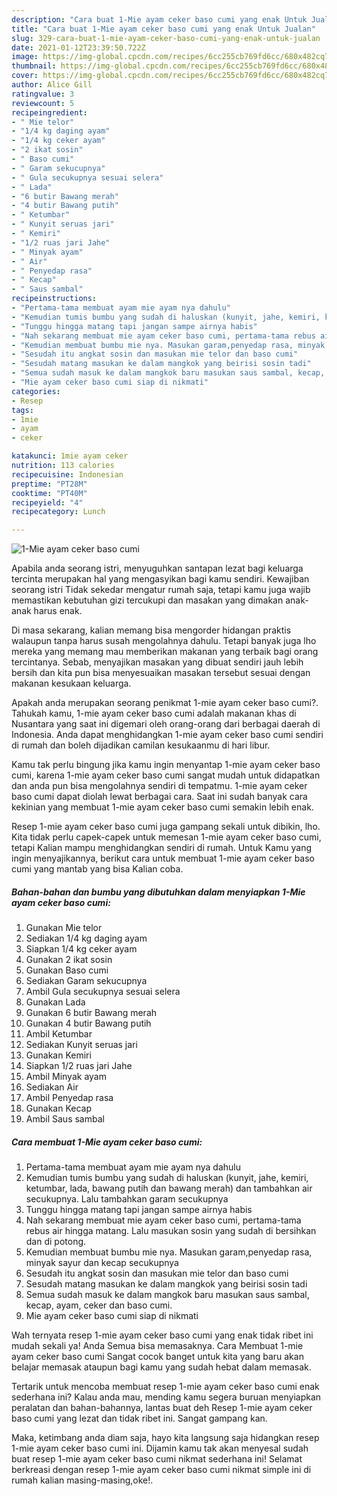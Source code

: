 ```yaml
---
description: "Cara buat 1-Mie ayam ceker baso cumi yang enak Untuk Jualan"
title: "Cara buat 1-Mie ayam ceker baso cumi yang enak Untuk Jualan"
slug: 329-cara-buat-1-mie-ayam-ceker-baso-cumi-yang-enak-untuk-jualan
date: 2021-01-12T23:39:50.722Z
image: https://img-global.cpcdn.com/recipes/6cc255cb769fd6cc/680x482cq70/1-mie-ayam-ceker-baso-cumi-foto-resep-utama.jpg
thumbnail: https://img-global.cpcdn.com/recipes/6cc255cb769fd6cc/680x482cq70/1-mie-ayam-ceker-baso-cumi-foto-resep-utama.jpg
cover: https://img-global.cpcdn.com/recipes/6cc255cb769fd6cc/680x482cq70/1-mie-ayam-ceker-baso-cumi-foto-resep-utama.jpg
author: Alice Gill
ratingvalue: 3
reviewcount: 5
recipeingredient:
- " Mie telor"
- "1/4 kg daging ayam"
- "1/4 kg ceker ayam"
- "2 ikat sosin"
- " Baso cumi"
- " Garam sekucupnya"
- " Gula secukupnya sesuai selera"
- " Lada"
- "6 butir Bawang merah"
- "4 butir Bawang putih"
- " Ketumbar"
- " Kunyit seruas jari"
- " Kemiri"
- "1/2 ruas jari Jahe"
- " Minyak ayam"
- " Air"
- " Penyedap rasa"
- " Kecap"
- " Saus sambal"
recipeinstructions:
- "Pertama-tama membuat ayam mie ayam nya dahulu"
- "Kemudian tumis bumbu yang sudah di haluskan (kunyit, jahe, kemiri, ketumbar, lada, bawang putih dan bawang merah) dan tambahkan air secukupnya. Lalu tambahkan garam secukupnya"
- "Tunggu hingga matang tapi jangan sampe airnya habis"
- "Nah sekarang membuat mie ayam ceker baso cumi, pertama-tama rebus air hingga matang. Lalu masukan sosin yang sudah di bersihkan dan di potong."
- "Kemudian membuat bumbu mie nya. Masukan garam,penyedap rasa, minyak sayur dan kecap secukupnya"
- "Sesudah itu angkat sosin dan masukan mie telor dan baso cumi"
- "Sesudah matang masukan ke dalam mangkok yang beirisi sosin tadi"
- "Semua sudah masuk ke dalam mangkok baru masukan saus sambal, kecap, ayam, ceker dan baso cumi."
- "Mie ayam ceker baso cumi siap di nikmati"
categories:
- Resep
tags:
- 1mie
- ayam
- ceker

katakunci: 1mie ayam ceker 
nutrition: 113 calories
recipecuisine: Indonesian
preptime: "PT28M"
cooktime: "PT40M"
recipeyield: "4"
recipecategory: Lunch

---
```



![1-Mie ayam ceker baso cumi](https://img-global.cpcdn.com/recipes/6cc255cb769fd6cc/680x482cq70/1-mie-ayam-ceker-baso-cumi-foto-resep-utama.jpg)

Apabila anda seorang istri, menyuguhkan santapan lezat bagi keluarga tercinta merupakan hal yang mengasyikan bagi kamu sendiri. Kewajiban seorang istri Tidak sekedar mengatur rumah saja, tetapi kamu juga wajib memastikan kebutuhan gizi tercukupi dan masakan yang dimakan anak-anak harus enak.

Di masa  sekarang, kalian memang bisa mengorder hidangan praktis walaupun tanpa harus susah mengolahnya dahulu. Tetapi banyak juga lho mereka yang memang mau memberikan makanan yang terbaik bagi orang tercintanya. Sebab, menyajikan masakan yang dibuat sendiri jauh lebih bersih dan kita pun bisa menyesuaikan masakan tersebut sesuai dengan makanan kesukaan keluarga. 



Apakah anda merupakan seorang penikmat 1-mie ayam ceker baso cumi?. Tahukah kamu, 1-mie ayam ceker baso cumi adalah makanan khas di Nusantara yang saat ini digemari oleh orang-orang dari berbagai daerah di Indonesia. Anda dapat menghidangkan 1-mie ayam ceker baso cumi sendiri di rumah dan boleh dijadikan camilan kesukaanmu di hari libur.

Kamu tak perlu bingung jika kamu ingin menyantap 1-mie ayam ceker baso cumi, karena 1-mie ayam ceker baso cumi sangat mudah untuk didapatkan dan anda pun bisa mengolahnya sendiri di tempatmu. 1-mie ayam ceker baso cumi dapat diolah lewat berbagai cara. Saat ini sudah banyak cara kekinian yang membuat 1-mie ayam ceker baso cumi semakin lebih enak.

Resep 1-mie ayam ceker baso cumi juga gampang sekali untuk dibikin, lho. Kita tidak perlu capek-capek untuk memesan 1-mie ayam ceker baso cumi, tetapi Kalian mampu menghidangkan sendiri di rumah. Untuk Kamu yang ingin menyajikannya, berikut cara untuk membuat 1-mie ayam ceker baso cumi yang mantab yang bisa Kalian coba.

<!--inarticleads1-->

##### Bahan-bahan dan bumbu yang dibutuhkan dalam menyiapkan 1-Mie ayam ceker baso cumi:

1. Gunakan  Mie telor
1. Sediakan 1/4 kg daging ayam
1. Siapkan 1/4 kg ceker ayam
1. Gunakan 2 ikat sosin
1. Gunakan  Baso cumi
1. Sediakan  Garam sekucupnya
1. Ambil  Gula secukupnya sesuai selera
1. Gunakan  Lada
1. Gunakan 6 butir Bawang merah
1. Gunakan 4 butir Bawang putih
1. Ambil  Ketumbar
1. Sediakan  Kunyit seruas jari
1. Gunakan  Kemiri
1. Siapkan 1/2 ruas jari Jahe
1. Ambil  Minyak ayam
1. Sediakan  Air
1. Ambil  Penyedap rasa
1. Gunakan  Kecap
1. Ambil  Saus sambal




<!--inarticleads2-->

##### Cara membuat 1-Mie ayam ceker baso cumi:

1. Pertama-tama membuat ayam mie ayam nya dahulu
1. Kemudian tumis bumbu yang sudah di haluskan (kunyit, jahe, kemiri, ketumbar, lada, bawang putih dan bawang merah) dan tambahkan air secukupnya. Lalu tambahkan garam secukupnya
1. Tunggu hingga matang tapi jangan sampe airnya habis
1. Nah sekarang membuat mie ayam ceker baso cumi, pertama-tama rebus air hingga matang. Lalu masukan sosin yang sudah di bersihkan dan di potong.
1. Kemudian membuat bumbu mie nya. Masukan garam,penyedap rasa, minyak sayur dan kecap secukupnya
1. Sesudah itu angkat sosin dan masukan mie telor dan baso cumi
1. Sesudah matang masukan ke dalam mangkok yang beirisi sosin tadi
1. Semua sudah masuk ke dalam mangkok baru masukan saus sambal, kecap, ayam, ceker dan baso cumi.
1. Mie ayam ceker baso cumi siap di nikmati




Wah ternyata resep 1-mie ayam ceker baso cumi yang enak tidak ribet ini mudah sekali ya! Anda Semua bisa memasaknya. Cara Membuat 1-mie ayam ceker baso cumi Sangat cocok banget untuk kita yang baru akan belajar memasak ataupun bagi kamu yang sudah hebat dalam memasak.

Tertarik untuk mencoba membuat resep 1-mie ayam ceker baso cumi enak sederhana ini? Kalau anda mau, mending kamu segera buruan menyiapkan peralatan dan bahan-bahannya, lantas buat deh Resep 1-mie ayam ceker baso cumi yang lezat dan tidak ribet ini. Sangat gampang kan. 

Maka, ketimbang anda diam saja, hayo kita langsung saja hidangkan resep 1-mie ayam ceker baso cumi ini. Dijamin kamu tak akan menyesal sudah buat resep 1-mie ayam ceker baso cumi nikmat sederhana ini! Selamat berkreasi dengan resep 1-mie ayam ceker baso cumi nikmat simple ini di rumah kalian masing-masing,oke!.

